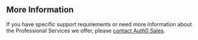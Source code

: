 ## More Information

If you have specific support requirements or need more information about the Professional Services we offer, please [contact Auth0 Sales](https://auth0.com/get-started?place=documentation%20post&type=link&text=contact%20auth0%20sales).
